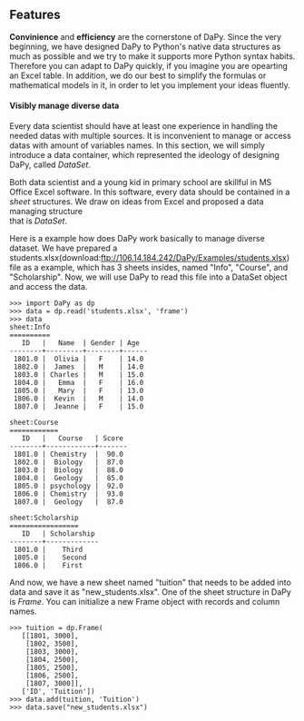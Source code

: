 ## Features
**Convinience** and **efficiency** are the cornerstone of DaPy. 
Since the very beginning, we have designed DaPy to Python's 
native data structures as much as possible and we try to make 
it supports more Python syntax habits. Therefore you can 
adapt to DaPy quickly, if you imagine you are opearting an Excel table.
In addition, we do our best to simplify
the formulas or mathematical models in it, in order to let you 
implement your ideas fluently.   

#### Visibly manage diverse data
Every data scientist should have at least one experience in handling the needed datas 
with multiple sources. It is inconvenient to manage or access datas with amount of 
variables names. In this section, we will simply introduce a data container, which 
represented the ideology of designing DaPy, called *DataSet*.

Both data scientist and a young kid in primary school are skillful in 
MS Office Excel software. In this software, every data should be contained in a 
*sheet* structures. We draw on ideas from Excel and proposed a data managing structure  
that is *DataSet*. 

Here is a example how does DaPy work basically to manage diverse dataset. We have prepared a students.xlsx(download:ftp://106.14.184.242/DaPy/Examples/students.xlsx) file as a example, which has 3 sheets insides, named "Info", "Course", and "Scholarship". Now, we will use DaPy to read this file into a DataSet object and access the data.
```Python2
>>> import DaPy as dp
>>> data = dp.read('students.xlsx', 'frame')
>>> data
sheet:Info
==========
   ID   |   Name  | Gender | Age 
--------+---------+--------+------
 1801.0 |  Olivia |   F    | 14.0 
 1802.0 |  James  |   M    | 14.0 
 1803.0 | Charles |   M    | 15.0 
 1804.0 |   Emma  |   F    | 16.0 
 1805.0 |   Mary  |   F    | 13.0 
 1806.0 |  Kevin  |   M    | 14.0 
 1807.0 |  Jeanne |   F    | 15.0 

sheet:Course
============
   ID   |   Course   | Score
--------+------------+-------
 1801.0 | Chemistry  |  90.0 
 1802.0 |  Biology   |  87.0 
 1803.0 |  Biology   |  88.0 
 1804.0 |  Geology   |  85.0 
 1805.0 | psychology |  92.0 
 1806.0 | Chemistry  |  93.0 
 1807.0 |  Geology   |  87.0 

sheet:Scholarship
=================
   ID   | Scholarship
--------+-------------
 1801.0 |    Third    
 1805.0 |    Second   
 1806.0 |    First    
 ```
And now, we have a new sheet named "tuition" that needs to be added into data and save it as "new_students.xlsx". One of the sheet structure in DaPy is *Frame*. You can initialize a new Frame object with records and column names. 
 ```Python3
>>> tuition = dp.Frame(
	[[1801, 3000],
	 [1802, 3500],
	 [1803, 3000],
	 [1804, 2500],
	 [1805, 2500],
	 [1806, 2500],
	 [1807, 3000]],
	['ID', 'Tuition'])
>>> data.add(tuition, 'Tuition')
>>> data.save("new_students.xlsx")
``` 
#### 
